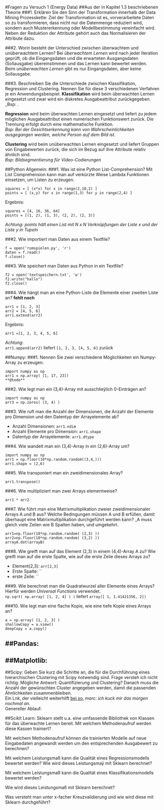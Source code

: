 #Fragen zu Versuch 1 (Energy Data)
##Aus der in Kapitel 1.3 beschriebenen Theorie
###1. Erklären Sie den Sinn der Transformation innerhalb der Data Mining Prozesskette:
Ziel der Transformation ist es, vorverarbeitete Daten so zu transformieren, dass nicht nur die Datenmenge reduziert wird, sondern auch Mustererkennung oder Modellbestimmung vereinfacht wird.  
Neben der Reduktion der Attribute gehört auch das Normalisieren der Attribute dazu.

###2. Worin besteht der Unterschied zwischen überwachtem und unüberwachtem Lernen?
Bei _überwachtem Lernen_ wird nach jeder Iteration geprüft, ob die Eingangsdaten und die erwarteten Ausgangsdaten (Sollausgabe) übereinstimmen und das Lernen kann bewertet werden.  
Beim _unüberwachten Lernen_ gibt es nur Eingangsdaten, aber keine Sollausgabe.  

###3. Beschreiben Sie die Unterschiede zwischen Klassifikation, Regression und Clustering. Nennen Sie für diese 3 verschiedenen Verfahren je ein Anwendungsbeispiel.
**Klassifikation** wird beim überwachten Lernen eingesetzt und zwar wird ein diskretes Ausgabeattribut zurückgegeben. _Bsp: .  

**Regression** wird beim überwachten Lernen eingesetzt und liefert zu jedem möglichen Ausgabeattribut einen numerischen Funktionswert zurück. Die Trennung erfolgt durch eine mathematische Funktion.  
_Bsp: Bei der Gesichtserkennung kann von Wahrscheinlichkeiten ausgegangen werden, welche Person auf dem Bild ist._  

**Clustering** wird beim unüberwachten Lernen eingesetzt und liefert Gruppen von Eingabewerten zurück, die sich im Bezug auf ihre Attribute relativ ähnlich sind.  
_Bsp: Bildsegmentierung für Video-Codierungen_  

##Python Allgemein:
###1. Was ist eine Python List-Comprehension?
Mit List Comprehension kann man auf verkürzte Weise Lambda Funktionen einsetzen, um Listen zu erzeugen.

	squares = [ (x*x) for x in range(2,10,2) ]
	points = [ (x,y) for x in range(1,3) for y in range(2,4) ]
 
Ergebnis:

	squares = [4, 16, 36, 64]
	points = [(1, 2), (1, 3), (2, 2), (2, 3)]

_Achtung: points hält einen List mit N x N Verknüpfungen der Liste x und der Liste y in Tupeln_


###2. Wie importiert man Daten aus einem Textfile?

	f = open('rumspielen.py', 'r')
	daten = f.read()
	f.close()

###3. Wie speichert man Daten aus Python in ein Textfile?

	f2 = open('textspeichern.txt', 'w')
	f2.write("hallo")
	f2.close()

###4. Wie hängt man an eine Python-Liste die Elemente einer zweiten Liste an?
**fehlt noch**  

	arr1 = [1, 2, 3]
	arr2 = [4, 5, 6]
	arr1.extend(arr2)
	
Ergebnis:	
	
	arr1 =[1, 2, 3, 4, 5, 6]

_Achtung:_  
`arr1.append(arr2)` liefert `[1, 2, 3, [4, 5, 6]` zurück

##Numpy:
###1. Nennen Sie zwei verschiedene Möglichkeiten ein Numpy-Array zu erzeugen.

	import numpy as np
	arr1 = np.array( [1, 17, 23])
	**@todo**

###2. Wie legt man ein (3,4)-Array mit ausschlieÿlich 0-Einträgen an?

	import numpy as np
	arr3 = np.zeros( (3, 4) )

###3. Wie ruft man die Anzahl der Dimensionen, die Anzahl der Elemente pro Dimension und den Datentyp der Arrayelemente ab?
*	Anzahl Dimensionen: `arr1.ndim`
*	Anzahl Elemente pro Dimension: `arr1.shape`
*	Datentyp der Arrayelemente: `arr1.dtype`
	
###4. Wie wandelt man ein (3,4)-Array in ein (2,6)-Array um?

	import numpy as np
	arr1 = np.floor(10*np.random.random((3,4,)))
	arr1.shape = (2,6)
	
###5. Wie transponiert man ein zweidimensionales Array?

	arr1.transpose()

###6. Wie multipliziert man zwei Arrays elementweise?

	arr1 * arr2
	
###7. Wie führt man eine Matrixmultiplikation zweier zweidimensionaler Arrays A und B aus? Welche Bedingungen müssen A und B erfüllen, damit überhaupt eine Matrixmultiplikation durchgeführt werden kann?
_A muss gleich viele Zeilen wie B Spalten haben, und umgekehrt.

	arr1=np.floor(10*np.random.random( (2,3) ))
	arr2=np.floor(10*np.random.random( (3,2) ))
	arrayA.dot(arrayB)

###8. Wie greift man auf das Element (2,3) in einem (4,4)-Array A zu? Wie greift man auf die erste Spalte, wie auf die erste Zeile dieses Arrays zu?
*	Element(2,3): `arr[2,3]`
*	Erste Spalte: ``
*	erste Zeile: ``

###9. Wie berechnet man die Quadratwurzel aller Elemente eines Arrays?
Hierfür werden _Universal Functions_ verwendet.  
`np.sqrt( np.array( [1, 2, 4] ) )` liefert `array([ 1, 1.41421356, 2])`
	

###10. Wie legt man eine flache Kopie, wie eine tiefe Kopie eines Arrays an?

	a = np.array( [1, 2, 3] )
	shallowCopy = a.view()
	deepCopy = a.copy()

##Pandas:
--  

##Matplotlib:
--  

##Scipy: Geben Sie kurz die Schritte an, die für die Durchführung eines hierarchischen Clustering mit Scipy notwendig sind.
Frage versteh ich nicht richtig: Mögliche Antwort: Quantifizierung und Clustering? Danach muss die Anzahl der gewünschten Cluster angegeben werden, damit die passenden Ähnlichkeiten zusammenbleiben.  
Ein Lnk, der vielleicht weiterhilft [bei so](http://stackoverflow.com/questions/21638130/tutorial-for-scipy-cluster-hierarchy), _marc: ich kuck mir das morgen nochmal an._  
Genereller Ablauf: 


##Scikit Learn: 
Sklearn stellt u.a. eine umfassende Bibliothek von Klassen für das überwachte Lernen bereit. 
Mit welchem Methodenaufruf werden diese Kassen trainiert? 

Mit welchem Methodenaufruf können die trainierten Modelle auf neue Eingabedaten angewandt werden um den entsprechenden Ausgabewert zu berechnen? 

Mit welchem Leistungsmaß kann die Qualität eines Regressionsmodells bewertet werden? Wie wird dieses Leistungsmaÿ mit Sklearn berechnet?

Mit welchem Leistungsmaß kann die Qualität eines Klassifikationsmodells bewertet werden? 

Wie wird dieses Leistungsmaß mit Sklearn berechnet? 

Was versteht man unter x-facher Kreuzvalidierung und wie wird diese mit Sklearn durchgeführt?
